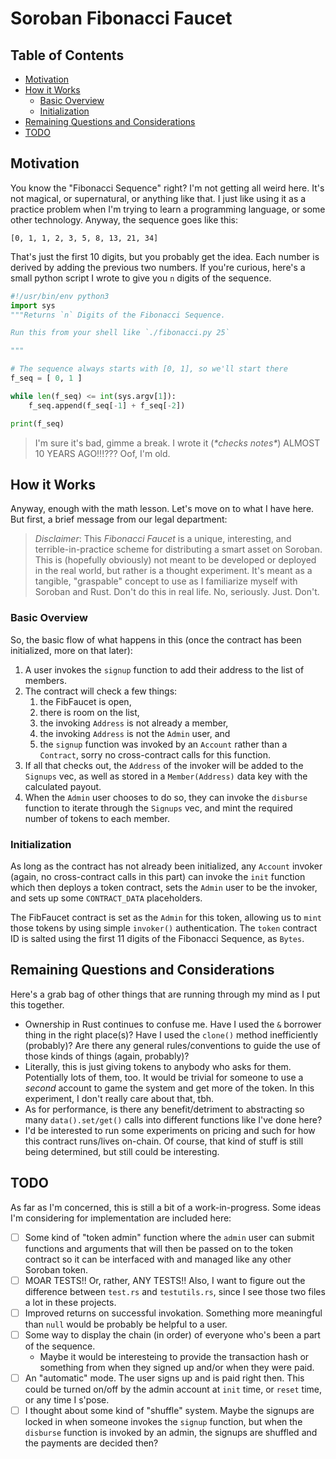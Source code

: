 # Soroban Fibonacci Faucet <!-- omit in toc -->

## Table of Contents <!-- omit in toc -->

- [Motivation](#motivation)
- [How it Works](#how-it-works)
  - [Basic Overview](#basic-overview)
  - [Initialization](#initialization)
- [Remaining Questions and Considerations](#remaining-questions-and-considerations)
- [TODO](#todo)

## Motivation

You know the "Fibonacci Sequence" right? I'm not getting all weird here. It's
not magical, or supernatural, or anything like that. I just like using it as a
practice problem when I'm trying to learn a programming language, or some other
technology. Anyway, the sequence goes like this:

```text
[0, 1, 1, 2, 3, 5, 8, 13, 21, 34]
```

That's just the first 10 digits, but you probably get the idea. Each number is
derived by adding the previous two numbers. If you're curious, here's a small
python script I wrote to give you `n` digits of the sequence.

```python
#!/usr/bin/env python3
import sys
"""Returns `n` Digits of the Fibonacci Sequence.

Run this from your shell like `./fibonacci.py 25`

"""

# The sequence always starts with [0, 1], so we'll start there
f_seq = [ 0, 1 ]

while len(f_seq) <= int(sys.argv[1]):
    f_seq.append(f_seq[-1] + f_seq[-2])

print(f_seq)
```

> I'm sure it's bad, gimme a break. I wrote it (*\*checks notes\**) ALMOST 10
> YEARS AGO!!!??? Oof, I'm old.

## How it Works

Anyway, enough with the math lesson. Let's move on to what I have here. But first, a brief message from our legal department:

> *Disclaimer*: This *Fibonacci Faucet* is a unique, interesting, and
> terrible-in-practice scheme for distributing a smart asset on Soroban. This is
> (hopefully obviously) not meant to be developed or deployed in the real world,
> but rather is a thought experiment. It's meant as a tangible, "graspable"
> concept to use as I familiarize myself with Soroban and Rust. Don't do this in
> real life. No, seriously. Just. Don't.

### Basic Overview

So, the basic flow of what happens in this (once the contract has been
initialized, more on that later):

1. A user invokes the `signup` function to add their address to the list of
   members.
2. The contract will check a few things:
   1. the FibFaucet is open,
   2. there is room on the list,
   3. the invoking `Address` is not already a member,
   4. the invoking `Address` is not the `Admin` user, and
   5. the `signup` function was invoked by an `Account` rather than a
      `Contract`, sorry no cross-contract calls for this function.
3. If all that checks out, the `Address` of the invoker will be added to the `Signups` vec, as well as stored in a `Member(Address)` data key with the calculated payout.
4. When the `Admin` user chooses to do so, they can invoke the `disburse` function to iterate through the `Signups` vec, and mint the required number of tokens to each member.

### Initialization

As long as the contract has not already been initialized, any `Account` invoker
(again, no cross-contract calls in this part) can invoke the `init` function
which then deploys a token contract, sets the `Admin` user to be the invoker,
and sets up some `CONTRACT_DATA` placeholders.

The FibFaucet contract is set as the `Admin` for this token, allowing us to
`mint` those tokens by using simple `invoker()` authentication. The `token`
contract ID is salted using the first 11 digits of the Fibonacci Sequence, as
`Bytes`.

## Remaining Questions and Considerations

Here's a grab bag of other things that are running through my mind as I put this
together.

- Ownership in Rust continues to confuse me. Have I used the `&` borrower thing
  in the right place(s)? Have I used the `clone()` method inefficiently
  (probably)? Are there any general rules/conventions to guide the use of those
  kinds of things (again, probably)?
- Literally, this is just giving tokens to anybody who asks for them.
  Potentially lots of them, too. It would be trivial for someone to use a
  *second* account to game the system and get more of the token. In this
  experiment, I don't really care about that, tbh.
- As for performance, is there any benefit/detriment to abstracting so many
  `data().set/get()` calls into different functions like I've done here?
- I'd be interested to run some experiments on pricing and such for how this
  contract runs/lives on-chain. Of course, that kind of stuff is still being
  determined, but still could be interesting.

## TODO

As far as I'm concerned, this is still a bit of a work-in-progress. Some ideas
I'm considering for implementation are included here:

- [ ] Some kind of "token admin" function where the `admin` user can submit
  functions and arguments that will then be passed on to the token contract so
  it can be interfaced with and managed like any other Soroban token.
- [ ] MOAR TESTS!! Or, rather, ANY TESTS!! Also, I want to figure out the
  difference between `test.rs` and `testutils.rs`, since I see those two files a
  lot in these projects.
- [ ] Improved returns on successful invokation. Something more meaningful than
  `null` would be probably be helpful to a user.
- [ ] Some way to display the chain (in order) of everyone who's been a part of
  the sequence.
  - Maybe it would be interesteing to provide the transaction hash or something
    from when they signed up and/or when they were paid.
- [ ] An "automatic" mode. The user signs up and is paid right then. This could
  be turned on/off by the admin account at `init` time, or `reset` time, or any
  time I s'pose.
- [ ] I thought about some kind of "shuffle" system. Maybe the signups are
  locked in when someone invokes the `signup` function, but when the `disburse`
  function is invoked by an admin, the signups are shuffled and the payments are
  decided then?